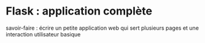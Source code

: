 # Flask : application complète

savoir-faire :
    écrire un petite application web qui sert plusieurs pages et une interaction utilisateur basique


